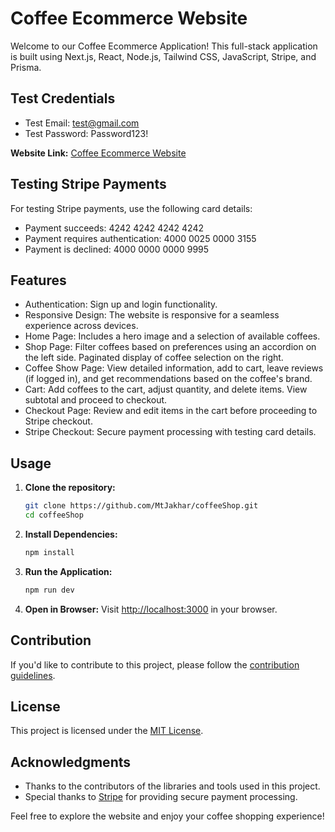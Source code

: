 # Coffee Ecommerce Website

Welcome to our Coffee Ecommerce Application! This full-stack application is built using Next.js, React, Node.js, Tailwind CSS, JavaScript, Stripe, and Prisma.

## Test Credentials
- Test Email: test@gmail.com
- Test Password: Password123!

**Website Link:** [Coffee Ecommerce Website](https://coffee-website-b4bde8141d32.herokuapp.com/)

## Testing Stripe Payments

For testing Stripe payments, use the following card details:

- Payment succeeds: 4242 4242 4242 4242
- Payment requires authentication: 4000 0025 0000 3155
- Payment is declined: 4000 0000 0000 9995

## Features

- Authentication: Sign up and login functionality.
- Responsive Design: The website is responsive for a seamless experience across devices.
- Home Page: Includes a hero image and a selection of available coffees.
- Shop Page: Filter coffees based on preferences using an accordion on the left side. Paginated display of coffee selection on the right.
- Coffee Show Page: View detailed information, add to cart, leave reviews (if logged in), and get recommendations based on the coffee's brand.
- Cart: Add coffees to the cart, adjust quantity, and delete items. View subtotal and proceed to checkout.
- Checkout Page: Review and edit items in the cart before proceeding to Stripe checkout.
- Stripe Checkout: Secure payment processing with testing card details.

## Usage

1. **Clone the repository:**
   ```bash
   git clone https://github.com/MtJakhar/coffeeShop.git
   cd coffeeShop
   ```

2. **Install Dependencies:**
   ```bash
   npm install
   ```

3. **Run the Application:**
   ```bash
   npm run dev
   ```

4. **Open in Browser:**
   Visit [http://localhost:3000](http://localhost:3000) in your browser.

## Contribution

If you'd like to contribute to this project, please follow the [contribution guidelines](CONTRIBUTING.md).

## License

This project is licensed under the [MIT License](LICENSE).

## Acknowledgments

- Thanks to the contributors of the libraries and tools used in this project.
- Special thanks to [Stripe](https://stripe.com/) for providing secure payment processing.

Feel free to explore the website and enjoy your coffee shopping experience!
```
